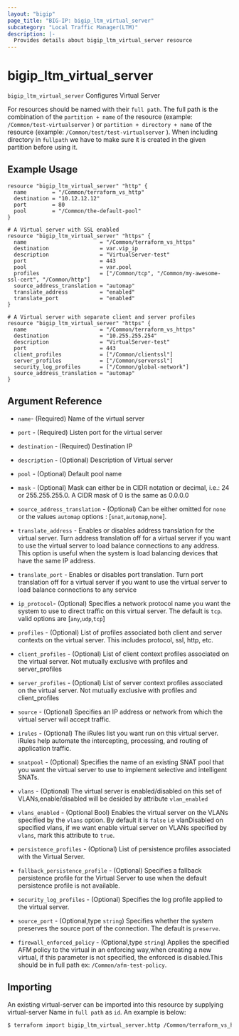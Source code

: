 ```yaml
---
layout: "bigip"
page_title: "BIG-IP: bigip_ltm_virtual_server"
subcategory: "Local Traffic Manager(LTM)"
description: |-
  Provides details about bigip_ltm_virtual_server resource
---
```


# bigip\_ltm\_virtual\_server

`bigip_ltm_virtual_server` Configures Virtual Server

For resources should be named with their `full path`. The full path is the combination of the `partition + name` of the resource (example: `/Common/test-virtualserver` ) or `partition + directory + name` of the resource (example: `/Common/test/test-virtualserver` ).
When including directory in `fullpath` we have to make sure it is created in the given partition before using it.



## Example Usage


```hcl
resource "bigip_ltm_virtual_server" "http" {
  name        = "/Common/terraform_vs_http"
  destination = "10.12.12.12"
  port        = 80
  pool        = "/Common/the-default-pool"
}

# A Virtual server with SSL enabled
resource "bigip_ltm_virtual_server" "https" {
  name                       = "/Common/terraform_vs_https"
  destination                = var.vip_ip
  description                = "VirtualServer-test"
  port                       = 443
  pool                       = var.pool
  profiles                   = ["/Common/tcp", "/Common/my-awesome-ssl-cert", "/Common/http"]
  source_address_translation = "automap"
  translate_address          = "enabled"
  translate_port             = "enabled"
}

# A Virtual server with separate client and server profiles
resource "bigip_ltm_virtual_server" "https" {
  name                       = "/Common/terraform_vs_https"
  destination                = "10.255.255.254"
  description                = "VirtualServer-test"
  port                       = 443
  client_profiles            = ["/Common/clientssl"]
  server_profiles            = ["/Common/serverssl"]
  security_log_profiles      = ["/Common/global-network"]
  source_address_translation = "automap"
}

```      

## Argument Reference


* `name`- (Required) Name of the virtual server

* `port` - (Required) Listen port for the virtual server

* `destination` - (Required) Destination IP

* `description` - (Optional) Description of Virtual server

* `pool` - (Optional) Default pool name

* `mask` - (Optional) Mask can either be in CIDR notation or decimal, i.e.: 24 or 255.255.255.0. A CIDR mask of 0 is the same as 0.0.0.0

* `source_address_translation` - (Optional) Can be either omitted for `none` or the values `automap` options : [`snat`,`automap`,`none`].

* `translate_address` - Enables or disables address translation for the virtual server. Turn address translation off for a virtual server if you want to use the virtual server to load balance connections to any address. This option is useful when the system is load balancing devices that have the same IP address.

* `translate_port` - Enables or disables port translation. Turn port translation off for a virtual server if you want to use the virtual server to load balance connections to any service

* `ip_protocol`- (Optional) Specifies a network protocol name you want the system to use to direct traffic on this virtual server. The default is `tcp`. valid options are [`any`,`udp`,`tcp`]

* `profiles` - (Optional) List of profiles associated both client and server contexts on the virtual server. This includes protocol, ssl, http, etc.

* `client_profiles` - (Optional) List of client context profiles associated on the virtual server. Not mutually exclusive with profiles and server_profiles

* `server_profiles` - (Optional) List of server context profiles associated on the virtual server. Not mutually exclusive with profiles and client_profiles

* `source` -  (Optional) Specifies an IP address or network from which the virtual server will accept traffic.

* `irules` - (Optional) The iRules list you want run on this virtual server. iRules help automate the intercepting, processing, and routing of application traffic.

* `snatpool` - (Optional) Specifies the name of an existing SNAT pool that you want the virtual server to use to implement selective and intelligent SNATs.

* `vlans` - (Optional) The virtual server is enabled/disabled on this set of VLANs,enable/disabled will be desided by attribute `vlan_enabled`

* `vlans_enabled` - (Optional Bool) Enables the virtual server on the VLANs specified by the `vlans` option.
By default it is `false` i.e vlanDisabled on specified vlans, if we want enable virtual server on VLANs specified by `vlans`, mark this attribute to `true`.

* `persistence_profiles` - (Optional) List of persistence profiles associated with the Virtual Server.

* `fallback_persistence_profile` - (Optional) Specifies a fallback persistence profile for the Virtual Server to use when the default persistence profile is not available.

* `security_log_profiles` - (Optional) Specifies the log profile applied to the virtual server.

* `source_port` - (Optional,type `string`) Specifies whether the system preserves the source port of the connection. The default is `preserve`.

* `firewall_enforced_policy` - (Optional,type `string`) Applies the specified AFM policy to the virtual in an enforcing way,when creating a new virtual, if this parameter is not specified, the enforced is disabled.This should be in full path ex: `/Common/afm-test-policy`.

## Importing
An existing virtual-server can be imported into this resource by supplying virtual-server Name in `full path` as `id`.
An example is below:
```sh
$ terraform import bigip_ltm_virtual_server.http /Common/terraform_vs_http
```
